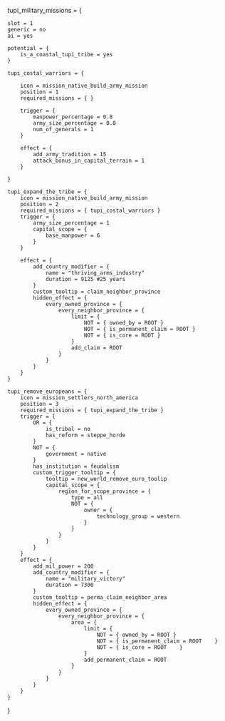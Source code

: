 tupi_military_missions = {
    
    slot = 1
    generic = no
    ai = yes
    
    potential = {
        is_a_coastal_tupi_tribe = yes
    }
    
    tupi_costal_warriors = {
        
        icon = mission_native_build_army_mission
        position = 1
        required_missions = { }
        
        trigger = {
            manpower_percentage = 0.8
            army_size_percentage = 0.8
            num_of_generals = 1
        }
        
        effect = {
            add_army_tradition = 15
            attack_bonus_in_capital_terrain = 1
        }
        
    }
    
    tupi_expand_the_tribe = {
        icon = mission_native_build_army_mission
        position = 2
        required_missions = { tupi_costal_warriors }
        trigger = {
            army_size_percentage = 1
            capital_scope = {
                base_manpower = 6
            }
        }
        
        effect = {
            add_country_modifier = {
                name = "thriving_arms_industry"
                duration = 9125 #25 years
            }
            custom_tooltip = claim_neighbor_province
            hidden_effect = {
                every_owned_province = {
                    every_neighbor_province = {
                        limit = {
                            NOT = { owned_by = ROOT }
                            NOT = { is_permanent_claim = ROOT }
                            NOT = { is_core = ROOT }
                        }
                        add_claim = ROOT
                    }
                }
            }
        }
    }
    
    tupi_remove_europeans = {
        icon = mission_settlers_north_america
        position = 3
        required_missions = { tupi_expand_the_tribe }
        trigger = {
            OR = {
                is_tribal = no
                has_reform = steppe_horde
            }
            NOT = {
                government = native
            }
            has_institution = feudalism
            custom_trigger_tooltip = {
                tooltip = new_world_remove_euro_toolip
                capital_scope = {
                    region_for_scope_province = {
                        type = all
                        NOT = {
                            owner = {
                                technology_group = western
                            }
                        }
                    }
                }
            }
        }
        effect = {
            add_mil_power = 200
            add_country_modifier = {
                name = "military_victory"
                duration = 7300
            }
            custom_tooltip = perma_claim_neighbor_area
            hidden_effect = {
                every_owned_province = {
                    every_neighbor_province = {
                        area = {
                            limit = {
                                NOT = { owned_by = ROOT }
                                NOT = { is_permanent_claim = ROOT    }
                                NOT = { is_core = ROOT    }
                            }
                            add_permanent_claim = ROOT
                        }
                    }
                }
            }
        }
    }
}